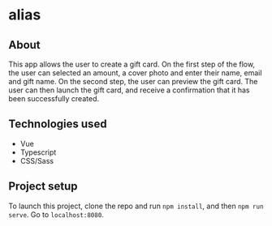 # alias

## About

This app allows the user to create a gift card. On the first step of the flow, the user can selected an amount, a cover photo and enter their name, email and gift name. On the second step, the user can preview the gift card. The user can then launch the gift card, and receive a confirmation that it has been successfully created.

## Technologies used

- Vue
- Typescript
- CSS/Sass

## Project setup

To launch this project, clone the repo and run `npm install`, and then `npm run serve`. Go to `localhost:8080`.
